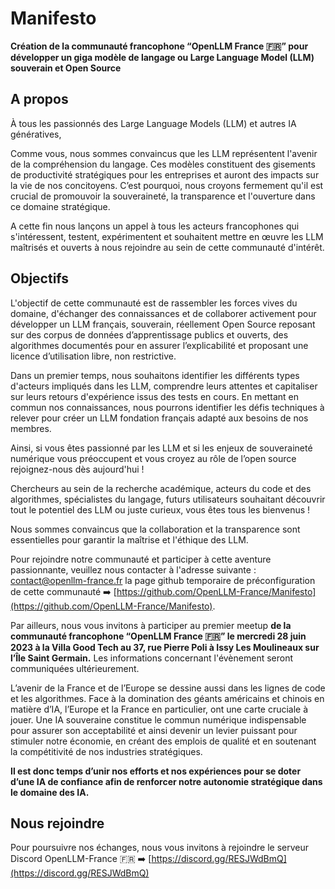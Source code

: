 # Manifesto

**Création de la communauté francophone “OpenLLM France 🇫🇷” pour développer un giga modèle de langage ou Large Language Model (LLM) souverain et Open Source**

## A propos

À tous les passionnés des Large Language Models (LLM) et autres IA génératives,

Comme vous, nous sommes convaincus que les LLM représentent l'avenir de la compréhension du langage. Ces modèles constituent des gisements de productivité stratégiques pour les entreprises et auront des impacts sur la vie de nos concitoyens. C’est pourquoi, nous croyons fermement qu'il est crucial de promouvoir la souveraineté, la transparence et l'ouverture dans ce domaine stratégique.

A cette fin nous lançons un appel à tous les acteurs francophones qui s'intéressent, testent, expérimentent et souhaitent mettre en œuvre les LLM maîtrisés et ouverts à nous rejoindre au sein de cette communauté d'intérêt.

## Objectifs

L'objectif de cette communauté est de rassembler les forces vives du domaine, d'échanger des connaissances et de collaborer activement pour développer un LLM français, souverain, réellement Open Source reposant sur des corpus de données d’apprentissage publics et ouverts, des algorithmes documentés pour en assurer l’explicabilité et proposant une licence d’utilisation libre, non restrictive.

Dans un premier temps, nous souhaitons identifier les différents types d'acteurs impliqués dans les LLM, comprendre leurs attentes et capitaliser sur leurs retours d'expérience issus des tests en cours. En mettant en commun nos connaissances, nous pourrons identifier les défis techniques à relever pour créer un LLM fondation français adapté aux besoins de nos membres.

Ainsi, si vous êtes passionné par les LLM et si les enjeux de souveraineté numérique vous préoccupent et vous croyez au rôle de l’open source rejoignez-nous dès aujourd'hui ! 

Chercheurs au sein de la recherche académique, acteurs du code et des algorithmes, spécialistes du langage, futurs utilisateurs souhaitant découvrir tout le potentiel des LLM ou juste curieux, vous êtes tous les bienvenus ! 

Nous sommes convaincus que la collaboration et la transparence sont essentielles pour garantir la maîtrise et l'éthique des LLM.

Pour rejoindre notre communauté et participer à cette aventure passionnante, veuillez nous contacter à l'adresse suivante : [contact@openllm-france.fr](mailto:contact@openllm-france.fr) la page github temporaire de préconfiguration de cette communauté ➡️ [https://github.com/OpenLLM-France/Manifesto](https://github.com/OpenLLM-France/Manifesto).

Par ailleurs, nous vous invitons à participer au premier meetup **de la communauté francophone “OpenLLM France 🇫🇷” le mercredi 28 juin 2023 à la Villa Good Tech au 37, rue Pierre Poli à Issy Les Moulineaux sur l’Île Saint Germain.** Les informations concernant l'évènement seront communiquées ultérieurement.

L’avenir de la France et de l’Europe se dessine aussi dans les lignes de code et les algorithmes. Face à la domination des géants américains et chinois en matière d’IA, l’Europe et la France en particulier, ont une carte cruciale à jouer. Une IA souveraine constitue le commun numérique indispensable pour assurer son acceptabilité et ainsi devenir un levier puissant pour stimuler notre économie, en créant des emplois de qualité et en soutenant la compétitivité de nos industries stratégiques.

**Il est donc temps d’unir nos efforts et nos expériences pour se doter d’une IA de confiance afin de renforcer notre autonomie stratégique dans le domaine des IA.**

## Nous rejoindre

Pour poursuivre nos échanges, nous vous invitons à rejoindre le serveur Discord OpenLLM-France 🇫🇷 ➡️ 
[https://discord.gg/RESJWdBmQ](https://discord.gg/RESJWdBmQ)
